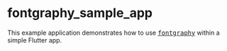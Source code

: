 # fontgraphy_sample_app

This example application demonstrates how to use [<kbd>fontgraphy</kbd>](https://pub.dev/packages/fontgraphy) within a simple Flutter app.
